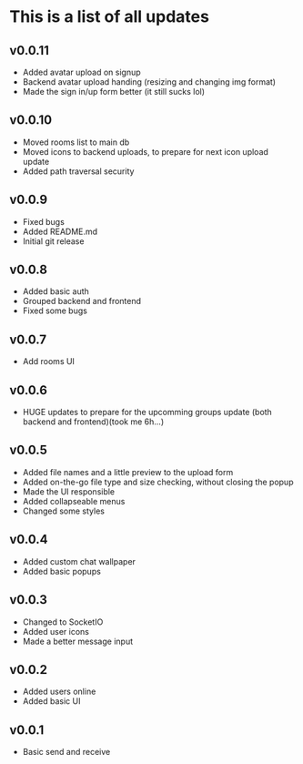# This is a list of all updates

## v0.0.11
 - Added avatar upload on signup
 - Backend avatar upload handing (resizing and changing img format)
 - Made the sign in/up form better (it still sucks lol)

## v0.0.10
 - Moved rooms list to main db
 - Moved icons to backend uploads, to prepare for next icon upload update
 - Added path traversal security

## v0.0.9
 - Fixed bugs
 - Added README.md
 - Initial git release

## v0.0.8
 - Added basic auth
 - Grouped backend and frontend
 - Fixed some bugs

## v0.0.7
 - Add rooms UI

## v0.0.6
 - HUGE updates to prepare for the upcomming groups update (both backend and frontend)(took me 6h...)

## v0.0.5
 - Added file names and a little preview to the upload form
 - Added on-the-go file type and size checking, without closing the popup
 - Made the UI responsible
 - Added collapseable menus
 - Changed some styles

## v0.0.4
 - Added custom chat wallpaper
 - Added basic popups

## v0.0.3
 - Changed to SocketIO
 - Added user icons
 - Made a better message input

## v0.0.2
 - Added users online
 - Added basic UI

## v0.0.1
 - Basic send and receive